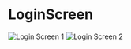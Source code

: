 # LoginScreen


![Login Screen 1](https://user-images.githubusercontent.com/52322066/67159440-621e2c80-f362-11e9-863f-a48ff465aebc.png)
![Login Screen 2](https://user-images.githubusercontent.com/52322066/67159441-621e2c80-f362-11e9-8a1c-955f7de30c17.png)
